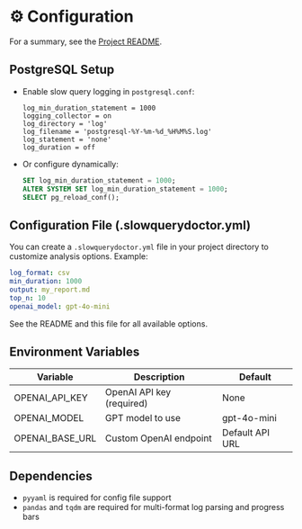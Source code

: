 # ⚙️ Configuration

For a summary, see the [Project README](../README.md#configuration).

## PostgreSQL Setup

- Enable slow query logging in `postgresql.conf`:
  ```postgresql
  log_min_duration_statement = 1000
  logging_collector = on
  log_directory = 'log'
  log_filename = 'postgresql-%Y-%m-%d_%H%M%S.log'
  log_statement = 'none'
  log_duration = off
  ```
- Or configure dynamically:
  ```sql
  SET log_min_duration_statement = 1000;
  ALTER SYSTEM SET log_min_duration_statement = 1000;
  SELECT pg_reload_conf();
  ```


## Configuration File (.slowquerydoctor.yml)

You can create a `.slowquerydoctor.yml` file in your project directory to customize analysis options. Example:

```yaml
log_format: csv
min_duration: 1000
output: my_report.md
top_n: 10
openai_model: gpt-4o-mini
```

See the README and this file for all available options.

## Environment Variables

| Variable           | Description                | Default           |
|--------------------|---------------------------|-------------------|
| OPENAI_API_KEY     | OpenAI API key (required) | None              |
| OPENAI_MODEL       | GPT model to use          | gpt-4o-mini       |
| OPENAI_BASE_URL    | Custom OpenAI endpoint    | Default API URL   |

## Dependencies

- `pyyaml` is required for config file support
- `pandas` and `tqdm` are required for multi-format log parsing and progress bars
